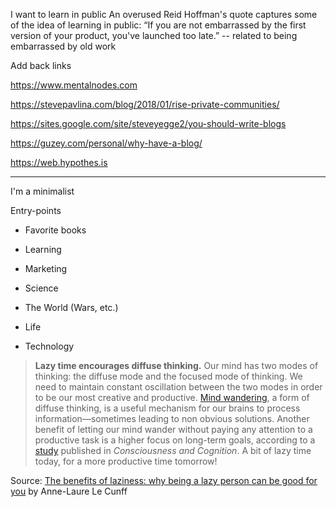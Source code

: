 
I want to learn in public
An overused Reid Hoffman's quote captures some of the idea of learning in public: “If you are not embarrassed by the first version of your product, you've launched too late.” -- related to being embarrassed by old work

Add back links 

https://www.mentalnodes.com

https://stevepavlina.com/blog/2018/01/rise-private-communities/

https://sites.google.com/site/steveyegge2/you-should-write-blogs

https://guzey.com/personal/why-have-a-blog/

https://web.hypothes.is

---

I'm a minimalist

Entry-points

* Favorite books
 
* Learning
* Marketing
* Science
* The World (Wars, etc.)
* Life
* Technology

> **Lazy time encourages diffuse thinking.** Our mind has two modes of thinking: the diffuse mode and the focused mode of thinking. We need to maintain constant oscillation between the two modes in order to be our most creative and productive. [Mind wandering](https://nesslabs.com/mind-wandering), a form of diffuse thinking, is a useful mechanism for our brains to process information—sometimes leading to non obvious solutions. Another benefit of letting our mind wander without paying any attention to a productive task is a higher focus on long-term goals, according to a [study](https://www.researchgate.net/publication/233768331_Letting_go_of_the_present_Mind-wandering_is_associated_with_reduced_delay_discounting) published in _Consciousness and Cognition_. A bit of lazy time today, for a more productive time tomorrow!

Source: [The benefits of laziness: why being a lazy person can be good for you](https://nesslabs.com/benefits-of-laziness) by Anne-Laure Le Cunff


